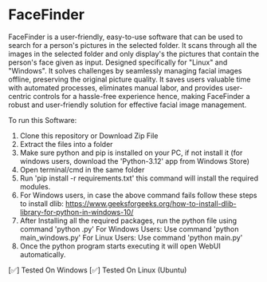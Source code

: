 # FaceFinder
FaceFinder is a user-friendly, easy-to-use software that can be used to search for a person's pictures in the selected folder. It scans through all the images in the selected folder and only display's the pictures that contain the person's face given as input. Designed specifically for "Linux" and "Windows". It solves challenges by seamlessly managing facial images offline, preserving the original picture quality. It saves users valuable time with automated processes, eliminates manual labor, and provides user-centric controls for a hassle-free experience hence, making FaceFinder a robust and user-friendly solution for effective facial image management.


To run this Software:
1. Clone this repository or Download Zip File
2. Extract the files into a folder
3. Make sure python and pip is installed on your PC, if not install it (for windows users, download the 'Python-3.12' app from Windows Store)
4. Open terminal/cmd in the same folder
5. Run 'pip install -r requirements.txt' this command will install the required modules.
6. For Windows users, in case the above command fails follow these steps to install dlib: https://www.geeksforgeeks.org/how-to-install-dlib-library-for-python-in-windows-10/
7. After Installing all the required packages, run the python file using command 'python <file-name>.py'
   For Windows Users: Use command 'python main_windows.py'
   For Linux Users: Use command 'python main.py'
8. Once the python program starts executing it will open WebUI automatically.

[✅] Tested On Windows
[✅] Tested On Linux (Ubuntu)
